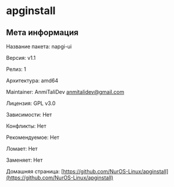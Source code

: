 # apginstall

## Мета информация

Название пакета: napgi-ui

Версия: v1.1

Релиз: 1

Архитектура: amd64

Maintainer: AnmiTaliDev [anmitalidev@gmail.com](mailto:anmitalidev@gmail.com)

Лицензия: GPL v3.0

Зависимости: Нет

Конфликты: Нет

Рекомендуемое: Нет

Ломает: Нет

Заменяет: Нет

Домашняя страница: [https://github.com/NurOS-Linux/apginstall](https://github.com/NurOS-Linux/apginstall)
